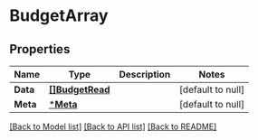 # BudgetArray

## Properties
Name | Type | Description | Notes
------------ | ------------- | ------------- | -------------
**Data** | [**[]BudgetRead**](BudgetRead.md) |  | [default to null]
**Meta** | [***Meta**](Meta.md) |  | [default to null]

[[Back to Model list]](../README.md#documentation-for-models) [[Back to API list]](../README.md#documentation-for-api-endpoints) [[Back to README]](../README.md)

